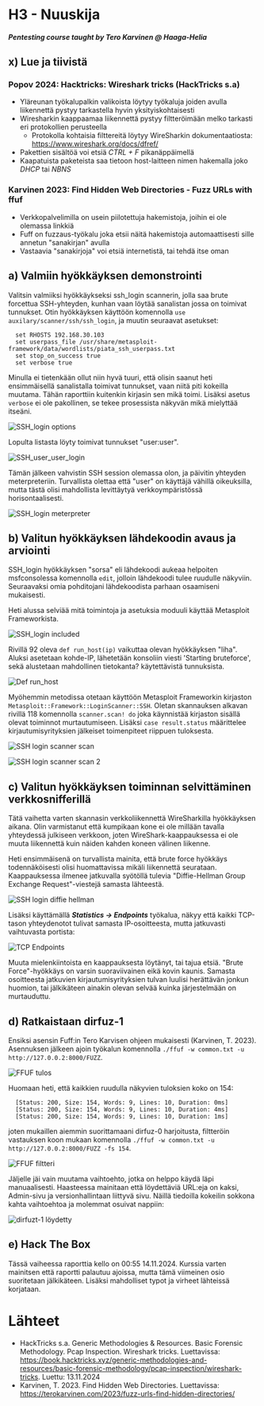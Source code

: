 # H3 - Nuuskija
##### Pentesting course taught by Tero Karvinen @ Haaga-Helia

## x) Lue ja tiivistä
### Popov 2024: Hacktricks: Wireshark tricks (HackTricks s.a)
- Yläreunan työkalupalkin valikoista löytyy työkaluja joiden avulla liikennettä pystyy tarkastella hyvin yksityiskohtaisesti
- Wiresharkin kaappaamaa liikennettä pystyy filtteröimään melko tarkasti eri protokollien perusteella
  - Protokolla kohtaisia filttereitä löytyy WireSharkin dokumentaatiosta: https://www.wireshark.org/docs/dfref/ 
- Pakettien sisältöä voi etsiä *CTRL + F* pikanäppäimellä
- Kaapatuista paketeista saa tietoon host-laitteen nimen hakemalla joko *DHCP* tai *NBNS*

### Karvinen 2023: Find Hidden Web Directories - Fuzz URLs with ffuf
- Verkkopalvelimilla on usein piilotettuja hakemistoja, joihin ei ole olemassa linkkiä
- Fuff on fuzzaus-työkalu joka etsii näitä hakemistoja automaattisesti sille annetun "sanakirjan" avulla
- Vastaavia "sanakirjoja" voi etsiä internetistä, tai tehdä itse oman

## a) Valmiin hyökkäyksen demonstrointi
Valitsin valmiiksi hyökkäykseksi ssh_login scannerin, jolla saa brute forcettua SSH-yhteyden, kunhan vaan löytää sanalistan jossa on toimivat tunnukset. Otin hyökkäyksen käyttöön komennolla ```use auxilary/scanner/ssh/ssh_login```, ja muutin seuraavat asetukset:

      set RHOSTS 192.168.30.103
      set userpass_file /usr/share/metasploit-framework/data/wordlists/piata_ssh_userpass.txt
      set stop_on_success true
      set verbose true
Minulla ei tietenkään ollut niin hyvä tuuri, että olisin saanut heti ensimmäisellä sanalistalla toimivat tunnukset, vaan niitä piti kokeilla muutama. Tähän raporttiin kuitenkin kirjasin sen mikä toimi. Lisäksi asetus ```verbose``` ei ole pakollinen, se tekee prosessista näkyvän mikä mielyttää itseäni.

![SSH_login options](https://github.com/rakkitect/penetration-testing/blob/main/reports/Kuvat/SSH_login_asetukset.png)

Lopulta listasta löyty toimivat tunnukset "user:user".

![SSH_user_user_login](https://github.com/rakkitect/penetration-testing/blob/main/reports/Kuvat/SSH_user_user_login.png)

Tämän jälkeen vahvistin SSH session olemassa olon, ja päivitin yhteyden meterpreteriin. Turvallista olettaa että "user" on käyttäjä vähillä oikeuksilla, mutta tästä olisi mahdollista levittäytyä verkkoympäristössä horisontaalisesti.

![SSH_login meterpreter](https://github.com/rakkitect/penetration-testing/blob/main/reports/Kuvat/SSH_login_meterpreter.png)

## b) Valitun hyökkäyksen lähdekoodin avaus ja arviointi
SSH_login hyökkäyksen "sorsa" eli lähdekoodi aukeaa helpoiten msfconsolessa komennolla ```edit```, jolloin lähdekoodi tulee ruudulle näkyviin. Seuraavaksi omia pohditojani lähdekoodista parhaan osaamiseni mukaisesti.

Heti alussa selviää mitä toimintoja ja asetuksia moduuli käyttää Metasploit Frameworkista.

![SSH_login included](https://github.com/rakkitect/penetration-testing/blob/main/reports/Kuvat/SSH_Login_included.png)

Rivillä 92 oleva ```def run_host(ip)``` vaikuttaa olevan hyökkäyksen "liha". Aluksi asetetaan kohde-IP, lähetetään konsoliin viesti 'Starting bruteforce', sekä alustetaan mahdollinen tietokanta? käytettävistä tunnuksista.

![Def run_host](https://github.com/rakkitect/penetration-testing/blob/main/reports/Kuvat/SSH_def_run_host.png)

Myöhemmin metodissa otetaan käyttöön Metasploit Frameworkin kirjaston ```Metasploit::Framework::LoginScanner::SSH```. Oletan skannauksen alkavan rivillä 118 komennolla ```scanner.scan! do``` joka käynnistää kirjaston sisällä olevat toiminnot murtautumiseen. Lisäksi ```case result.status``` määrittelee kirjautumisyrityksien jälkeiset toimenpiteet riippuen tuloksesta.

![SSH login scanner scan](https://github.com/rakkitect/penetration-testing/blob/main/reports/Kuvat/SSH_login_scanner_scan.png)

![SSH login scanner scan 2](https://github.com/rakkitect/penetration-testing/blob/main/reports/Kuvat/SSH_login_scanner_scan2.png)

## c) Valitun hyökkäyksen toiminnan selvittäminen verkkosnifferillä

Tätä vaihetta varten skannasin verkkoliikennettä WireSharkilla hyökkäyksen aikana. Olin varmistanut että kumpikaan kone ei ole millään tavalla yhteydessä julkiseen verkkoon, joten WireShark-kaappauksessa ei ole muuta liikennettä kuin näiden kahden koneen välinen liikenne.

Heti ensimmäisenä on turvallista mainita, että brute force hyökkäys todennäköisesti olisi huomattavissa mikäli liikennettä seurataan. Kaappauksessa ilmenee jatkuvalla syötöllä tulevia "Diffie-Hellman Group Exchange Request"-viestejä samasta lähteestä.

![SSH login diffie hellman](https://github.com/rakkitect/penetration-testing/blob/main/reports/Kuvat/SSH_login_diffie_hellmann.png)

Lisäksi käyttämällä ***Statistics -> Endpoints*** työkalua, näkyy että kaikki TCP-tason yhteydenotot tulivat samasta IP-osoitteesta, mutta jatkuvasti vaihtuvasta portista:

![TCP Endpoints](https://github.com/rakkitect/penetration-testing/blob/main/reports/Kuvat/Wireshark_TCP_Endpoints.png)

Muuta mielenkiintoista en kaappauksesta löytänyt, tai tajua etsiä. "Brute Force"-hyökkäys on varsin suoraviivainen eikä kovin kaunis. Samasta osoitteesta jatkuvien kirjautumisyrityksien tulvan luulisi herättävän jonkun huomion, tai jälkikäteen ainakin olevan selvää kuinka järjestelmään on murtauduttu.

## d) Ratkaistaan dirfuz-1

Ensiksi asensin Fuff:in Tero Karvisen ohjeen mukaisesti (Karvinen, T. 2023). Asennuksen jälkeen ajoin työkalun komennolla ```./ffuf -w common.txt -u http://127.0.0.2:8000/FUZZ```.

![FFUF tulos](https://github.com/rakkitect/penetration-testing/blob/main/reports/Kuvat/FFUF_tulos.png)

Huomaan heti, että kaikkien ruudulla näkyvien tuloksien koko on 154:

      [Status: 200, Size: 154, Words: 9, Lines: 10, Duration: 0ms]
      [Status: 200, Size: 154, Words: 9, Lines: 10, Duration: 4ms]
      [Status: 200, Size: 154, Words: 9, Lines: 10, Duration: 1ms]

joten mukaillen aiemmin suorittamaani dirfuz-0 harjoitusta, filtteröin vastauksen koon mukaan komennolla ```./ffuf -w common.txt -u http://127.0.0.2:8000/FUZZ -fs 154```.

![FFUF filtteri](https://github.com/rakkitect/penetration-testing/blob/main/reports/Kuvat/FFUF_filtteri.png)

Jäljelle jäi vain muutama vaihtoehto, jotka on helppo käydä läpi manuaalisesti. Haasteessa mainitaan että löydettäviä URL:eja on kaksi, Admin-sivu ja versionhallintaan liittyvä sivu. Näillä tiedoilla kokeilin sokkona kahta vaihtoehtoa ja molemmat osuivat nappiin:

![dirfuzt-1 löydetty](https://github.com/rakkitect/penetration-testing/blob/main/reports/Kuvat/Dirfuzt-1_l%C3%B6ydetty.png)

## e) Hack The Box

Tässä vaiheessa raporttia kello on 00:55 14.11.2024. Kurssia varten mainitsen että raportti palautuu ajoissa, mutta tämä viimeinen osio suoritetaan jälkikäteen. Lisäksi mahdolliset typot ja virheet lähteissä korjataan.

# Lähteet

- HackTricks s.a. Generic Methodologies & Resources. Basic Forensic Methodology. Pcap Inspection. Wireshark tricks. Luettavissa: https://book.hacktricks.xyz/generic-methodologies-and-resources/basic-forensic-methodology/pcap-inspection/wireshark-tricks. Luettu: 13.11.2024
- Karvinen, T. 2023. Find Hidden Web Directories. Luettavissa: https://terokarvinen.com/2023/fuzz-urls-find-hidden-directories/
